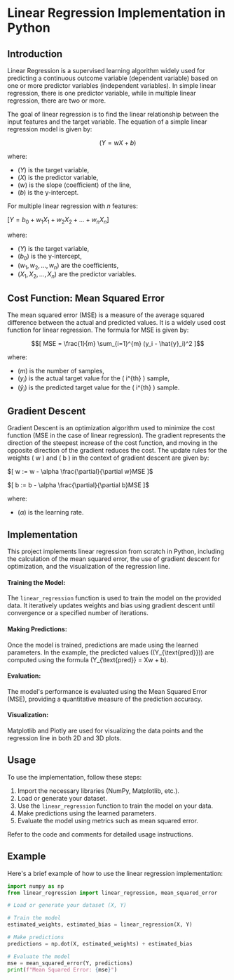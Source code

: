 # Linear Regression Implementation in Python

## Introduction

Linear Regression is a supervised learning algorithm widely used for predicting a continuous outcome variable (dependent variable) based on one or more predictor variables (independent variables). In simple linear regression, there is one predictor variable, while in multiple linear regression, there are two or more.

The goal of linear regression is to find the linear relationship between the input features and the target variable. The equation of a simple linear regression model is given by:

$$( Y = wX + b )$$

where:
- $( Y )$ is the target variable,
- $( X )$ is the predictor variable,
- $( w )$ is the slope (coefficient) of the line,
- $( b )$ is the y-intercept.

For multiple linear regression with $n$ features:

$[ Y = b_0 + w_1X_1 + w_2X_2 + \ldots + w_nX_n ]$

where:
- $( Y )$ is the target variable,
- $( b_0 )$ is the y-intercept,
- $( w_1, w_2, \ldots, w_n )$ are the coefficients,
- $( X_1, X_2, \ldots, X_n )$ are the predictor variables.

## Cost Function: Mean Squared Error

The mean squared error (MSE) is a measure of the average squared difference between the actual and predicted values. It is a widely used cost function for linear regression. The formula for MSE is given by:

$$[ MSE = \frac{1}{m} \sum_{i=1}^{m} (y_i - \hat{y}_i)^2 ]$$

where:
- $( m )$ is the number of samples,
- $( y_i )$ is the actual target value for the \( i^{th} \) sample,
- $( \hat{y}_i )$ is the predicted target value for the \( i^{th} \) sample.

## Gradient Descent

Gradient Descent is an optimization algorithm used to minimize the cost function (MSE in the case of linear regression). The gradient represents the direction of the steepest increase of the cost function, and moving in the opposite direction of the gradient reduces the cost. The update rules for the weights \( w \) and \( b \) in the context of gradient descent are given by:

$[ w := w - \alpha \frac{\partial}{\partial w}MSE ]$

$[ b := b - \alpha \frac{\partial}{\partial b}MSE ]$

where:
- $( \alpha )$ is the learning rate.

## Implementation

This project implements linear regression from scratch in Python, including the calculation of the mean squared error, the use of gradient descent for optimization, and the visualization of the regression line.

#### Training the Model:

The `linear_regression` function is used to train the model on the provided data. It iteratively updates weights and bias using gradient descent until convergence or a specified number of iterations.

#### Making Predictions:

Once the model is trained, predictions are made using the learned parameters. In the example, the predicted values (\(Y_{\text{pred}}\)) are computed using the formula \(Y_{\text{pred}} = Xw + b\).

#### Evaluation:

The model's performance is evaluated using the Mean Squared Error (MSE), providing a quantitative measure of the prediction accuracy.

#### Visualization:

Matplotlib and Plotly are used for visualizing the data points and the regression line in both 2D and 3D plots.


## Usage

To use the implementation, follow these steps:

1. Import the necessary libraries (NumPy, Matplotlib, etc.).
2. Load or generate your dataset.
3. Use the `linear_regression` function to train the model on your data.
4. Make predictions using the learned parameters.
5. Evaluate the model using metrics such as mean squared error.

Refer to the code and comments for detailed usage instructions.

## Example

Here's a brief example of how to use the linear regression implementation:

```python
import numpy as np
from linear_regression import linear_regression, mean_squared_error

# Load or generate your dataset (X, Y)

# Train the model
estimated_weights, estimated_bias = linear_regression(X, Y)

# Make predictions
predictions = np.dot(X, estimated_weights) + estimated_bias

# Evaluate the model
mse = mean_squared_error(Y, predictions)
print(f"Mean Squared Error: {mse}")
```
